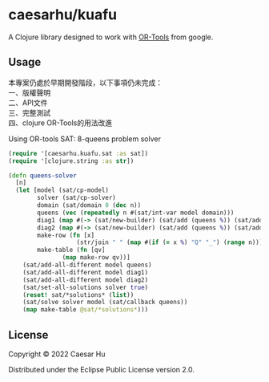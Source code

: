 # caesarhu/kuafu

A Clojure library designed to work with [OR-Tools](https://developers.google.com/optimization) from google.

## Usage

本專案仍處於早期開發階段，以下事項仍未完成：  
一、版權聲明  
二、API文件  
三、完整測試  
四、clojure OR-Tools的用法改進

Using OR-tools SAT: 8-queens problem solver
```clojure
(require '[caesarhu.kuafu.sat :as sat])
(require '[clojure.string :as str])

(defn queens-solver
  [n]
  (let [model (sat/cp-model)
        solver (sat/cp-solver)
        domain (sat/domain 0 (dec n))
        queens (vec (repeatedly n #(sat/int-var model domain)))
        diag1 (map #(-> (sat/new-builder) (sat/add (queens %)) (sat/add %) sat/build) (range n))
        diag2 (map #(-> (sat/new-builder) (sat/add (queens %)) (sat/add (- %)) sat/build) (range n))
        make-row (fn [x]
                   (str/join " " (map #(if (= x %) "Q" "_") (range n))))
        make-table (fn [qv]
               (map make-row qv))]
    (sat/add-all-different model queens)
    (sat/add-all-different model diag1)
    (sat/add-all-different model diag2)
    (sat/set-all-solutions solver true)
    (reset! sat/*solutions* (list))
    (sat/solve solver model (sat/callback queens))
    (map make-table @sat/*solutions*)))
```


## License

Copyright © 2022 Caesar Hu

Distributed under the Eclipse Public License version 2.0.
